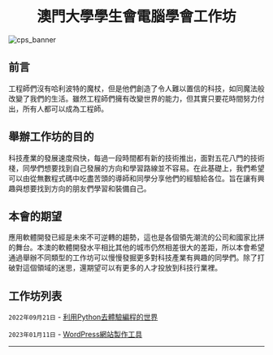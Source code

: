 <h1 align="center" >
  澳門大學學生會電腦學會工作坊
</h1>

![cps_banner](https://user-images.githubusercontent.com/82365010/184548549-40cd1ef1-a352-46fc-a45b-75ff42948ae3.png)


## 前言
工程師們沒有哈利波特的魔杖，但是他們創造了令人難以置信的科技，如同魔法般改變了我們的生活。雖然工程師們擁有改變世界的能力，但其實只要花時間努力付出，所有人都可以成為工程師。

## 舉辦工作坊的目的
科技產業的發展速度飛快，每過一段時間都有新的技術推出，面對五花八門的技術棧，同學們想要找到自己發展的方向和學習路線並不容易。在此基礎上，我們希望可以由從無數程式碼中吃盡苦頭的導師和同學分享他們的經驗給各位。旨在讓有興趣與想要找到方向的朋友們學習和裝備自己。

## 本會的期望
應用軟體開發已經是未來不可逆轉的趨勢，這也是各個領先潮流的公司和國家比拼的舞台。本澳的軟體開發水平相比其他的城市仍然相差很大的差距，所以本會希望通過舉辦不同類型的工作坊可以慢慢發掘更多對科技產業有興趣的同學們。除了打破對這個領域的迷思，還期望可以有更多的人才投放到科技行業裡。

## 工作坊列表
`2022年09月21日` - [利用Python去體驗編程的世界](./workshops/%E5%88%A9%E7%94%A8Python%E5%8E%BB%E9%AB%94%E9%A9%97%E7%B7%A8%E7%A8%8B%E7%9A%84%E4%B8%96%E7%95%8C/) 

`2023年01月11日` - [WordPress網站製作工具](./workshops/WordPress%E7%B6%B2%E7%AB%99%E8%A3%BD%E4%BD%9C%E5%B7%A5%E5%85%B7/)

---
